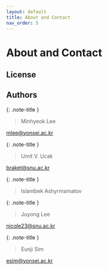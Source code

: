 ```yaml
---
layout: default
title: About and Contact
nav_order: 5 
---
```


# About and Contact

## License


## Authors

{: .note-title }
> Minhyeok Lee

[mlee@yonsei.ac.kr](mailto:mlee@yonsei.ac.kr)

{: .note-title }
> Umit V. Ucak

[braket@snu.ac.kr](mailto:braket@snu.ac.kr)

{: .note-title }
> Islambek Ashyrmamatov

{: .note-title }
> Juyong Lee

[nicole23@snu.ac.kr](mailto:nicole23@snu.ac.kr)

{: .note-title }
> Eunji Sim

[esim@yonsei.ac.kr](mailto:esim@yonsei.ac.kr)
